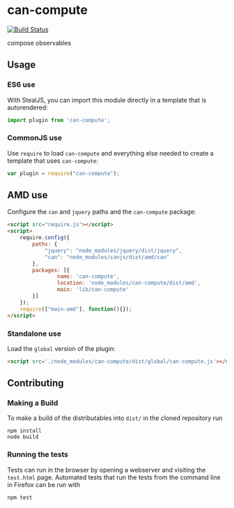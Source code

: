 # can-compute

[![Build Status](https://travis-ci.org/canjs/can-compute.png?branch=master)](https://travis-ci.org/canjs/can-compute)

compose observables

## Usage

### ES6 use

With StealJS, you can import this module directly in a template that is autorendered:

```js
import plugin from 'can-compute';
```

### CommonJS use

Use `require` to load `can-compute` and everything else
needed to create a template that uses `can-compute`:

```js
var plugin = require("can-compute");
```

## AMD use

Configure the `can` and `jquery` paths and the `can-compute` package:

```html
<script src="require.js"></script>
<script>
	require.config({
	    paths: {
	        "jquery": "node_modules/jquery/dist/jquery",
	        "can": "node_modules/canjs/dist/amd/can"
	    },
	    packages: [{
		    	name: 'can-compute',
		    	location: 'node_modules/can-compute/dist/amd',
		    	main: 'lib/can-compute'
	    }]
	});
	require(["main-amd"], function(){});
</script>
```

### Standalone use

Load the `global` version of the plugin:

```html
<script src='./node_modules/can-compute/dist/global/can-compute.js'></script>
```

## Contributing

### Making a Build

To make a build of the distributables into `dist/` in the cloned repository run

```
npm install
node build
```

### Running the tests

Tests can run in the browser by opening a webserver and visiting the `test.html` page.
Automated tests that run the tests from the command line in Firefox can be run with

```
npm test
```
